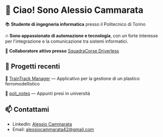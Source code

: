 # 👋 Ciao! Sono Alessio Cammarata

📚 **Studente di ingegneria informatica** presso il Politecnico di Torino

🔥 **Sono appassionato di automazione e tecnologia**, con un forte interesse per l'integrazione e la comunicazione tra sistemi informatici.

🎯 **Collaboratore attivo presso** [SquadraCorse Driverless](https://github.com/squadracorsedriverless)

## 🌟 Progetti recenti

🔗 [TrainTrack Manager](https://github.com/AlessioCammarata/TrainTrack-Manager) — Applicativo per la gestione di un plastico ferromodellistico

🔗 [poli_notes](https://github.com/AlessioCammarata/poli_notes) — Appunti presi in università

## 📫 Contattami

- LinkedIn: [Alessio Cammarata](https://linkedin.com/in/alessio-cammarata-44a315303)
- Email: [alessiocammarata42@gmail.com](mailto:alessiocammarata42@gmail.com)
